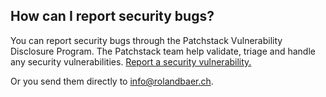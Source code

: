 ## How can I report security bugs?

You can report security bugs through the Patchstack Vulnerability Disclosure Program. The Patchstack team help validate, triage and handle any security vulnerabilities. [Report a security vulnerability.](https://patchstack.com/database/vdp/list-last-changes)

Or you send them directly to [info@rolandbaer.ch](mailto:info@rolandbaer.ch).

